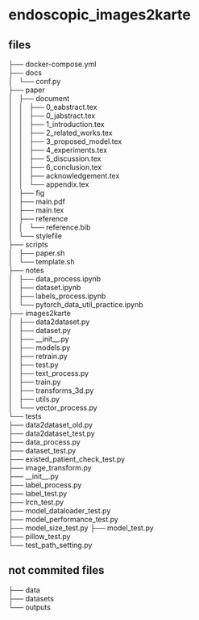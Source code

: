 # endoscopic_images2karte

## files
├── docker-compose.yml  
├── docs  
│   └── conf.py  
├── paper  
│   ├── document  
│   │   ├── 0_eabstract.tex  
│   │   ├── 0_jabstract.tex  
│   │   ├── 1_introduction.tex  
│   │   ├── 2_related_works.tex  
│   │   ├── 3_proposed_model.tex  
│   │   ├── 4_experiments.tex  
│   │   ├── 5_discussion.tex  
│   │   ├── 6_conclusion.tex  
│   │   ├── acknowledgement.tex  
│   │   └── appendix.tex  
│   ├── fig  
│   ├── main.pdf  
│   ├── main.tex  
│   ├── reference  
│   │   └── reference.bib  
│   └── stylefile  
├── scripts  
│   ├── paper.sh  
│   └── template.sh  
├── notes  
│   ├── data_process.ipynb  
│   ├── dataset.ipynb  
│   ├── labels_process.ipynb  
│   └── pytorch_data_util_practice.ipynb  
├── images2karte  
│   ├── data2dataset.py  
│   ├── dataset.py  
│   ├── \_\_init__.py  
│   ├── models.py  
│   ├── retrain.py  
│   ├── test.py  
│   ├── text_process.py  
│   ├── train.py  
│   ├── transforms_3d.py  
│   ├── utils.py  
│   └── vector_process.py  
└── tests  
    ├── data2dataset_old.py  
    ├── data2dataset_test.py  
    ├── data_process.py  
    ├── dataset_test.py  
    ├── existed_patient_check_test.py  
    ├── image_transform.py  
    ├── \_\_init__.py  
    ├── label_process.py  
    ├── label_test.py  
    ├── lrcn_test.py  
    ├── model_dataloader_test.py  
    ├── model_performance_test.py  
    ├── model_size_test.py
    ├── model_test.py  
    ├── pillow_test.py  
    └── test_path_setting.py  

## not commited files
├── data  
├── datasets  
└── outputs  
